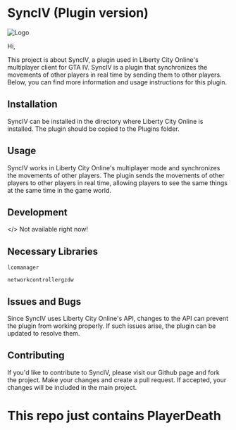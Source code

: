# SyncIV (Plugin version)


![Logo](https://media.discordapp.net/attachments/829772302588969011/1098052410724847668/lcologo.png?width=400&height=400)

Hi,

This project is about SyncIV, a plugin used in Liberty City Online's multiplayer client for GTA IV. SyncIV is a plugin that synchronizes the movements of other players in real time by sending them to other players. Below, you can find more information and usage instructions for this plugin.

## Installation
SyncIV can be installed in the directory where Liberty City Online is installed. The plugin should be copied to the Plugins folder.

## Usage
SyncIV works in Liberty City Online's multiplayer mode and synchronizes the movements of other players. The plugin sends the movements of other players to other players in real time, allowing players to see the same things at the same time in the game world.

## Development
</> Not available right now!

## Necessary Libraries

`lcomanager`

`networkcontrollergzdw`

## Issues and Bugs
Since SyncIV uses Liberty City Online's API, changes to the API can prevent the plugin from working properly. If such issues arise, the plugin can be updated to resolve them.

## Contributing
If you'd like to contribute to SyncIV, please visit our Github page and fork the project. Make your changes and create a pull request. If accepted, your changes will be included in the main project.


# This repo just contains PlayerDeath
